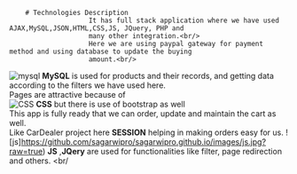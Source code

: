         # Technologies Description
                        It has full stack application where we have used AJAX,MySQL,JSON,HTML,CSS,JS, JQuery, PHP and
                        many other integration.<br/>
                        Here we are using paypal gateway for payment method and using database to update the buying
                        amount.<br/>
![mysql](https://github.com/sagarwipro/sagarwipro.github.io/images/mysql.png?raw=true)
**MySQL** is
                        used for products and their records, and getting data according to the filters we have used
                        here.<br/>
                        Pages are attractive because of                         
![CSS](https://github.com/sagarwipro/sagarwipro.github.io/images/css.png?raw=true) **CSS** 
                        but there is use of bootstrap as well<br/>
                        This app is fully ready that we can order, update and maintain the cart as well. <br/>
                        Like CarDealer project here **SESSION** helping in making orders easy for us.
                        ![js]https://github.com/sagarwipro/sagarwipro.github.io/images/js.jpg?raw=true) **JS** ,**JQery** are used for
                        functionalities like filter, page redirection and others.
                        <br/
